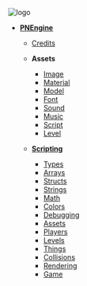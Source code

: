 ![logo](https://schwungus.software/assets/logo_visible.png ':class=logo')

* **[PNEngine](pnengine/)**
  * [Credits](pnengine/credits.md)

  * **Assets**
    * [Image](pnengine/assets/image.md)
	* [Material](pnengine/assets/material.md)
	* [Model](pnengine/assets/model.md)
	* [Font](pnengine/assets/font.md)
	* [Sound](pnengine/assets/sound.md)
	* [Music](pnengine/assets/music.md)
	* [Script](pnengine/assets/script.md)
	* [Level](pnengine/assets/level.md)

  * **[Scripting](pnengine/scripting/)**
	* [Types](pnengine/scripting/types.md)
	* [Arrays](pnengine/scripting/arrays.md)
	* [Structs](pnengine/scripting/structs.md)
	* [Strings](pnengine/scripting/strings/)
	* [Math](pnengine/scripting/math/)
	* [Colors](pnengine/scripting/colors/)
	* [Debugging](pnengine/scripting/debugging/)
	* [Assets](pnengine/scripting/assets/)
	* [Players](pnengine/scripting/players/)
	* [Levels](pnengine/scripting/levels/)
	* [Things](pnengine/scripting/things/)
	* [Collisions](pnengine/scripting/collisions/)
	* [Rendering](pnengine/scripting/rendering/)
	* [Game](pnengine/scripting/game/)
